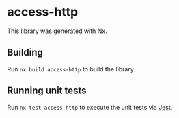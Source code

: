 # access-http

This library was generated with [Nx](https://nx.dev).

## Building

Run `nx build access-http` to build the library.

## Running unit tests

Run `nx test access-http` to execute the unit tests via [Jest](https://jestjs.io).

